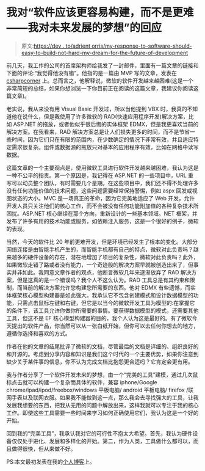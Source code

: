 # 我对“软件应该更容易构建，而不是更难——我对未来发展的梦想”的回应

> 原文:[https://dev . to/adrient orris/my-response-to-software-should-easy-to-build-not-hard-my-dream-for-the-future-of-development](https://dev.to/adrientorris/my-response-to-software-should-be-easier-to-build-not-harder---my-dream-for-the-future-of-development)

前几天，我工作的公司的首席架构师给我发了一封邮件，里面有一篇文章的链接和下面的评论:“我觉得他没有错”。他指的是一篇由 MVP 写的文章，发表在 [csharpcorner](http://www.c-sharpcorner.com/blogs/software-should-be-easier-to-build-not-harder-my-dream-for-the-future-of-development) 上。总而言之，他解释说，微软的软件开发越来越困难(这是一个非常简短的总结，如果你想浏览一下你目前正在阅读的这篇文章，我建议你阅读这篇文章)。

老实说，我从来没有用 Visual Basic 开发过，所以当他提到 VBX 时，我真的不知道他在说什么，但是我使用了许多微软的 RAD(快速应用程序开发)解决方案，比如 ASP.NET 的拖放，或者他似乎很后悔的实体框架 EDMX，但是我更喜欢当前的解决方案。在我看来，RAD 解决方案总是让人们损失更多的时间，而不是节省一些时间，因为它们只在有限的范围内，在少数确定的情况下非常有效，并且适应特定需求很复杂。组件或数据源的拖放只对基本的应用程序有效，比如在网格中读写数据。

这篇文章的一个主要观点是，使用微软工具进行软件开发越来越困难，我认为这是一种不公平的指责。第一个原因是，我记得在 ASP.NET 的一些项目中，URL 重写可以动员整个团队，有时需要几个星期。在这些项目中，我们还不得不处理许多没有任何功能价值的技术问题，这些问题需要经常保持警惕，例如 aspx 回发或视图状态的大小。MVC 是一场真正的革命，因为它完美地适应了 Web 开发，允许开发人员只关注他们的核心工作，而不会被没有任何功能附加值的各种复杂技术所困扰。ASP.NET 核心继续在那个方向，重新设计的一些基本领域。NET 框架，并发布了许多有用的技术功能或服务，如依赖注入服务，这是一个很好的例子，微软的表现。

当然，今天的软件比 20 年前更难开发，但是环境已经发生了根本的变化。大部分网络连接是由智能手机产生的，而智能手机都有自己的特点，微软对此负责吗？越来越多的硬件设备的存在，潜在地增加了项目的复杂性，微软对此负责吗？此外，如果微软走错了路或者没有能力，一个奇迹般的解决方案早就被创造出来了，但事实并非如此。我同意文章作者的观点，他断言微软几年来逐渐放弃了 RAD 解决方案，但是这真的是一个错误吗？我个人不这么认为。RAD 工具总是有其约束和限制，而当前的解决方案允许您构建您所需要的东西。他对 EDMX 有些遗憾，而实体框架核心模型构建器是如此强大。我承认它不包含创建模式和设计数据模型的功能，只需点击鼠标左键和右键，但它是以当今的微软开发工具为模型的:在掌握它的条件下，该工具允许你做你所需要的事情。要获得数据模型的模式，还需要其他工具，但这不是 EF 核心模型构建器的目的，我个人认为这是最好的。有了微软今天提出的软件产品，你当然可以从一张白纸开始，但你可以去任何你想去的地方，遵循你选择和喜欢的方式。

作者在他的文章的结尾批评了微软的文档，尽管最后的文档是详细的、组织良好的和开源的。考虑到分享内容和知识是我们这个时代的一个主要优势，如果你注意到缺少关于某件事的信息，你不认为完成文档比抱怨更合适吗？它肯定会更有用。

我与作者分享了一个软件开发未来的梦想，由一个“完美的工具”建模，通过几次鼠标点击就可以构建一个复杂而具体的软件，兼容 iphone/Google chrome/ipad/ipod/freebox/windows 平板电脑/ android 平板电脑/ firefox /联网手表以及联网衣服。如果我不能做到这一点，那么我会去寻找强大的工具，让我发展我想要的东西，把我从无用的问题中解放出来，这样我就可以专注于我的核心工作。即使这些工具需要一些时间来学习如何正确使用它们，我认为这是一个好的开始。

回到我的“完美工具”，我承认我对它的可行性不抱太大希望。首先，我认为硬件设备仅仅处于进化、发展和多样化的开始。第二，作为人类，工具做什么都可以，而且做得很快，但从来做不好。

PS:本文最初发表在我的[个人博客](https://adrientorris.github.io/microsoft/response-to-post-software-should-be-easier-to-build-not-harder.html)上。
